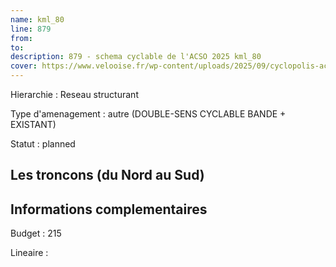 ```yaml
---
name: kml_80 
line: 879
from: 
to:  
description: 879 - schema cyclable de l'ACSO 2025 kml_80 
cover: https://www.velooise.fr/wp-content/uploads/2025/09/cyclopolis-acso-default.jpg
---
```

Hierarchie : Reseau structurant

Type d'amenagement : autre (DOUBLE-SENS CYCLABLE BANDE + EXISTANT)

Statut : planned

## Les troncons (du Nord au Sud)

## Informations complementaires

Budget  : 215 

Lineaire :


